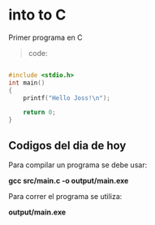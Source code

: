 # **into to C**
Primer programa en C

> code:

```c

#include <stdio.h>
int main()
{
	printf("Hello Joss!\n");

	return 0;
}
```

## Codigos del dia de hoy

Para compilar un programa se debe usar:

**gcc src/main.c -o output/main.exe**

Para correr el programa se utiliza:

**output/main.exe**